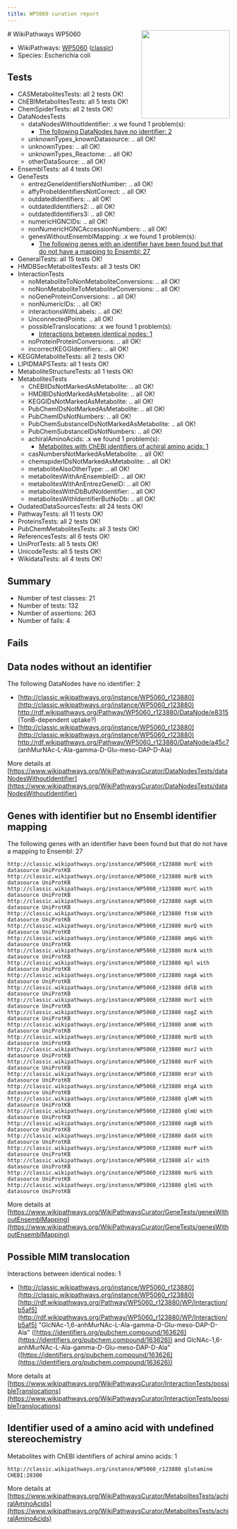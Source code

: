 ```yaml
---
title: WP5060 curation report
---
```


<img style="float: right; width: 200px" src="https://upload.wikimedia.org/wikipedia/commons/thumb/8/83/Wplogo_with_text_500.png/640px-Wplogo_with_text_500.png" />
# WikiPathways WP5060

* WikiPathways: [WP5060](https://wikipathways.org/pathways/WP5060) ([classic](https://classic.wikipathways.org/instance/WP5060))
* Species: Escherichia coli
## Tests
* CASMetabolitesTests: all 2 tests OK!
* ChEBIMetabolitesTests: all 5 tests OK!
* ChemSpiderTests: all 2 tests OK!
* DataNodesTests
    * dataNodesWithoutIdentifier: .x we found 1 problem(s):
        * [The following DataNodes have no identifier: 2](#d2d32fa1)
    * unknownTypes_knownDatasource: .. all OK!
    * unknownTypes: .. all OK!
    * unknownTypes_Reactome: .. all OK!
    * otherDataSource: .. all OK!
* EnsemblTests: all 4 tests OK!
* GeneTests
    * entrezGeneIdentifiersNotNumber: .. all OK!
    * affyProbeIdentifiersNotCorrect: .. all OK!
    * outdatedIdentifiers: .. all OK!
    * outdatedIdentifiers2: .. all OK!
    * outdatedIdentifiers3: .. all OK!
    * numericHGNCIDs: .. all OK!
    * nonNumericHGNCAccessionNumbers: .. all OK!
    * genesWithoutEnsemblMapping: .x we found 1 problem(s):
        * [The following genes with an identifier have been found but that do not have a mapping to Ensembl: 27](#c4e54333)
* GeneralTests: all 15 tests OK!
* HMDBSecMetabolitesTests: all 3 tests OK!
* InteractionTests
    * noMetaboliteToNonMetaboliteConversions: .. all OK!
    * noNonMetaboliteToMetaboliteConversions: .. all OK!
    * noGeneProteinConversions: .. all OK!
    * nonNumericIDs: .. all OK!
    * interactionsWithLabels: .. all OK!
    * UnconnectedPoints: .. all OK!
    * possibleTranslocations: .x we found 1 problem(s):
        * [Interactions between identical nodes: 1](#1c118206)
    * noProteinProteinConversions: .. all OK!
    * incorrectKEGGIdentifiers: .. all OK!
* KEGGMetaboliteTests: all 2 tests OK!
* LIPIDMAPSTests: all 1 tests OK!
* MetaboliteStructureTests: all 1 tests OK!
* MetabolitesTests
    * ChEBIIDsNotMarkedAsMetabolite: .. all OK!
    * HMDBIDsNotMarkedAsMetabolite: .. all OK!
    * KEGGIDsNotMarkedAsMetabolite: .. all OK!
    * PubChemIDsNotMarkedAsMetabolite: .. all OK!
    * PubChemIDsNotNumbers: .. all OK!
    * PubChemSubstanceIDsNotMarkedAsMetabolite: .. all OK!
    * PubChemSubstanceIDsNotNumbers: .. all OK!
    * achiralAminoAcids: .x we found 1 problem(s):
        * [Metabolites with ChEBI identifiers of achiral amino acids: 1](#9c17608e)
    * casNumbersNotMarkedAsMetabolite: .. all OK!
    * chemspiderIDsNotMarkedAsMetabolite: .. all OK!
    * metaboliteAlsoOtherType: .. all OK!
    * metabolitesWithAnEnsembleID: .. all OK!
    * metabolitesWithAnEntrezGeneID: .. all OK!
    * metabolitesWithDbButNoIdentifier: .. all OK!
    * metabolitesWithIdentifierButNoDb: .. all OK!
* OudatedDataSourcesTests: all 24 tests OK!
* PathwayTests: all 11 tests OK!
* ProteinsTests: all 2 tests OK!
* PubChemMetabolitesTests: all 3 tests OK!
* ReferencesTests: all 6 tests OK!
* UniProtTests: all 5 tests OK!
* UnicodeTests: all 5 tests OK!
* WikidataTests: all 4 tests OK!


## Summary

* Number of test classes: 21
* Number of tests: 132
* Number of assertions: 263
* Number of fails: 4

## Fails

<a name="d2d32fa1" />

## Data nodes without an identifier

The following DataNodes have no identifier: 2

* [http://classic.wikipathways.org/instance/WP5060_r123880](http://classic.wikipathways.org/instance/WP5060_r123880) http://rdf.wikipathways.org/Pathway/WP5060_r123880/DataNode/e8315 (TonB-dependent uptake?)
* [http://classic.wikipathways.org/instance/WP5060_r123880](http://classic.wikipathways.org/instance/WP5060_r123880) http://rdf.wikipathways.org/Pathway/WP5060_r123880/DataNode/a45c7 (anhMurNAc-L-Ala-gamma-D-Glu-meso-DAP-D-Ala)


More details at [https://www.wikipathways.org/WikiPathwaysCurator/DataNodesTests/dataNodesWithoutIdentifier](https://www.wikipathways.org/WikiPathwaysCurator/DataNodesTests/dataNodesWithoutIdentifier)

<a name="c4e54333" />

## Genes with identifier but no Ensembl identifier mapping

The following genes with an identifier have been found but that do not have a mapping to Ensembl: 27
```
http://classic.wikipathways.org/instance/WP5060_r123880 murE with datasource UniProtKB
http://classic.wikipathways.org/instance/WP5060_r123880 murB with datasource UniProtKB
http://classic.wikipathways.org/instance/WP5060_r123880 murC with datasource UniProtKB
http://classic.wikipathways.org/instance/WP5060_r123880 nagK with datasource UniProtKB
http://classic.wikipathways.org/instance/WP5060_r123880 ftsW with datasource UniProtKB
http://classic.wikipathways.org/instance/WP5060_r123880 murQ with datasource UniProtKB
http://classic.wikipathways.org/instance/WP5060_r123880 ampG with datasource UniProtKB
http://classic.wikipathways.org/instance/WP5060_r123880 murA with datasource UniProtKB
http://classic.wikipathways.org/instance/WP5060_r123880 mpl with datasource UniProtKB
http://classic.wikipathways.org/instance/WP5060_r123880 nagA with datasource UniProtKB
http://classic.wikipathways.org/instance/WP5060_r123880 ddlB with datasource UniProtKB
http://classic.wikipathways.org/instance/WP5060_r123880 murI with datasource UniProtKB
http://classic.wikipathways.org/instance/WP5060_r123880 nagZ with datasource UniProtKB
http://classic.wikipathways.org/instance/WP5060_r123880 anmK with datasource UniProtKB
http://classic.wikipathways.org/instance/WP5060_r123880 murD with datasource UniProtKB
http://classic.wikipathways.org/instance/WP5060_r123880 murJ with datasource UniProtKB
http://classic.wikipathways.org/instance/WP5060_r123880 murF with datasource UniProtKB
http://classic.wikipathways.org/instance/WP5060_r123880 mraY with datasource UniProtKB
http://classic.wikipathways.org/instance/WP5060_r123880 mtgA with datasource UniProtKB
http://classic.wikipathways.org/instance/WP5060_r123880 glmM with datasource UniProtKB
http://classic.wikipathways.org/instance/WP5060_r123880 glmU with datasource UniProtKB
http://classic.wikipathways.org/instance/WP5060_r123880 nagB with datasource UniProtKB
http://classic.wikipathways.org/instance/WP5060_r123880 dadX with datasource UniProtKB
http://classic.wikipathways.org/instance/WP5060_r123880 murP with datasource UniProtKB
http://classic.wikipathways.org/instance/WP5060_r123880 alr with datasource UniProtKB
http://classic.wikipathways.org/instance/WP5060_r123880 murG with datasource UniProtKB
http://classic.wikipathways.org/instance/WP5060_r123880 glmS with datasource UniProtKB
```

More details at [https://www.wikipathways.org/WikiPathwaysCurator/GeneTests/genesWithoutEnsemblMapping](https://www.wikipathways.org/WikiPathwaysCurator/GeneTests/genesWithoutEnsemblMapping)

<a name="1c118206" />

## Possible MIM translocation

Interactions between identical nodes: 1

* [http://classic.wikipathways.org/instance/WP5060_r123880](http://classic.wikipathways.org/instance/WP5060_r123880) [http://rdf.wikipathways.org/Pathway/WP5060_r123880/WP/Interaction/b5af5](http://rdf.wikipathways.org/Pathway/WP5060_r123880/WP/Interaction/b5af5) "GlcNAc-1,6-anhMurNAc-L-Ala-gamma-D-Glu-meso-DAP-D-Ala" ([https://identifiers.org/pubchem.compound/163626](https://identifiers.org/pubchem.compound/163626)) and 
GlcNAc-1,6-anhMurNAc-L-Ala-gamma-D-Glu-meso-DAP-D-Ala" ([https://identifiers.org/pubchem.compound/163626](https://identifiers.org/pubchem.compound/163626))


More details at [https://www.wikipathways.org/WikiPathwaysCurator/InteractionTests/possibleTranslocations](https://www.wikipathways.org/WikiPathwaysCurator/InteractionTests/possibleTranslocations)

<a name="9c17608e" />

## Identifier used of a amino acid with undefined stereochemistry

Metabolites with ChEBI identifiers of achiral amino acids: 1
```
http://classic.wikipathways.org/instance/WP5060_r123880 glutamine CHEBI:28300
```

More details at [https://www.wikipathways.org/WikiPathwaysCurator/MetabolitesTests/achiralAminoAcids](https://www.wikipathways.org/WikiPathwaysCurator/MetabolitesTests/achiralAminoAcids)

